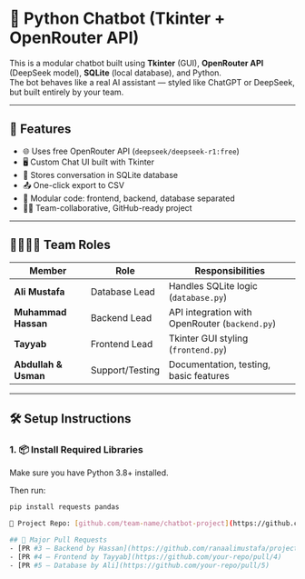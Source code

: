 # 🤖 Python Chatbot (Tkinter + OpenRouter API)

This is a modular chatbot built using **Tkinter** (GUI), **OpenRouter API** (DeepSeek model), **SQLite** (local database), and Python.  
The bot behaves like a real AI assistant — styled like ChatGPT or DeepSeek, but built entirely by your team.

---

## 🧠 Features

- 🌐 Uses free OpenRouter API (`deepseek/deepseek-r1:free`)
- 🖥️ Custom Chat UI built with Tkinter
- 💾 Stores conversation in SQLite database
- 📤 One-click export to CSV
- 📂 Modular code: frontend, backend, database separated
- 🧑‍💻 Team-collaborative, GitHub-ready project

---

## 👨‍👩‍👧‍👦 Team Roles

| Member              | Role           | Responsibilities                      |
|---------------------|----------------|----------------------------------------|
| **Ali Mustafa**     | Database Lead  | Handles SQLite logic (`database.py`)   |
| **Muhammad Hassan** | Backend Lead   | API integration with OpenRouter (`backend.py`) |
| **Tayyab**          | Frontend Lead  | Tkinter GUI styling (`frontend.py`)    |
| **Abdullah & Usman**| Support/Testing| Documentation, testing, basic features |

---

## 🛠️ Setup Instructions

### 1. 📦 Install Required Libraries

Make sure you have Python 3.8+ installed.

Then run:

```bash
pip install requests pandas

🔗 Project Repo: [github.com/team-name/chatbot-project](https://github.com/team-name/chatbot-project)

## 🔁 Major Pull Requests
- [PR #3 – Backend by Hassan](https://github.com/ranaalimustafa/project-of-OS-/pull/1)
- [PR #4 – Frontend by Tayyab](https://github.com/your-repo/pull/4)
- [PR #5 – Database by Ali](https://github.com/your-repo/pull/5)

